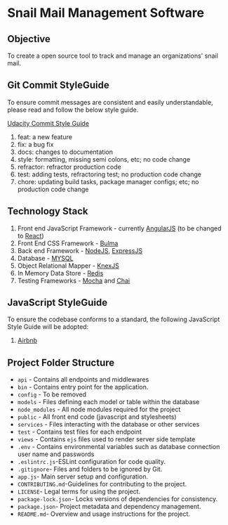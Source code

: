 #  Snail Mail Management Software

## Objective

To create a open source tool to track and manage an organizations' snail mail. 

## Git Commit StyleGuide

To ensure commit messages are consistent and easily understandable, please read and 
follow the below style guide.

[Udacity Commit Style Guide](http://udacity.github.io/git-styleguide/)

1. feat: a new feature
2. fix: a bug fix
3. docs: changes to documentation
4. style: formatting, missing semi colons, etc; no code change
5. refractor: refractor production code
6. test: adding tests, refractoring test; no production code change
7. chore: updating build tasks, package manager configs; etc; no production code change

## Technology Stack

1. Front end JavaScript Framework - currently [AngularJS](https://angularjs.org/) (to be changed to [React](https://reactjs.org/))
2. Front End CSS Framework - [Bulma](https://bulma.io/)
3. Back end Framework - [NodeJS](https://nodejs.org/en/), [ExpressJS](https://expressjs.com/)
4. Database - [MYSQL](https://www.mysql.com/,"MYSQL") 
5. Object Relational Mapper - [KnexJS](https://knexjs.org/)
6. In Memory Data Store - [Redis](https://redis.io/)
7. Testing Frameworks - [Mocha](https://mochajs.org/) and [Chai](https://www.chaijs.com/) 

## JavaScript StyleGuide

To ensure the codebase conforms to a standard, the following JavaScript Style Guide will be adopted:
1. [Airbnb](https://github.com/airbnb/javascript)

## Project Folder Structure

- `api` - Contains all endpoints and middlewares
- `bin` - Contains entry point for the application. 
- `config` - To be removed
- `models` - Files defining each model or table within the database
- `node_modules` - All node modules required for the project
- `public` - All front end code (javascript and stylesheets)
- `services` - Files interacting with the database or other services 
- `test` - Contains test files for each endpoint
- `views` - Contains `ejs` files used to render server side template
- `.env` - Contains environmental variables such as database connection user name and passwords
- `.eslintrc.js`-ESLint configuration for code quality.
- `.gitignore`- Files and folders to be ignored by Git.
- `app.js`- Main server setup and configuration.
- `CONTRIBUTING.md`-Guidelines for contributing to the project.
- `LICENSE`- Legal terms for using the project.
- `package-lock.json`- Locks versions of dependencies for consistency.
- `package.json`- Project metadata and dependency management.
- `README.md`- Overview and usage instructions for the project.

